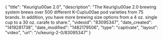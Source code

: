 {
    "title": "Keurig\u00ae 2.0",
    "description": "The Keurig\u00ae 2.0 brewing system brews over 500 different K-Cup\u00ae pod varieties from 75 brands. In addition, you have more brewing size options from a 4 oz. single cup to a 30 oz. carafe to share.",
    "videoid": "83095347",
    "date_created": "1419281738",
    "date_modified": "1482179506",
    "type": "captivate",
    "layout": "video",
    "url": "\/v\/keurig-2-0\/83095347"
}